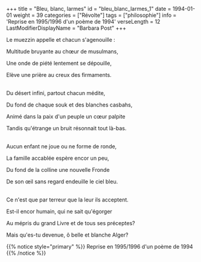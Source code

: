 +++
title = "Bleu, blanc, larmes"
id = "bleu_blanc_larmes_1"
date = 1994-01-01
weight = 39
categories = ["Révolte"]
tags = ["philosophie"]
info = 'Reprise en 1995/1996 d'un poème de 1994'
verseLength = 12
LastModifierDisplayName = "Barbara Post"
+++

Le muezzin appelle et chacun s'agenouille :

Multitude bruyante au chœur de musulmans,

Une onde de piété lentement se dépouille,

Elève une prière au creux des firmaments.

 \
Du désert infini, partout chacun médite,

Du fond de chaque souk et des blanches casbahs,

Animé dans la paix d'un peuple un cœur palpite

Tandis qu'étrange un bruit résonnait tout là-bas.

 \
Aucun enfant ne joue ou ne forme de ronde,

La famille accablée espère encor un peu,

Du fond de la colline une nouvelle Fronde

De son œil sans regard endeuille le ciel bleu.

 \
Ce n'est que par terreur que la leur ils acceptent.

Est-il encor humain, qui ne sait qu'égorger

Au mépris du grand Livre et de tous ses préceptes?

Mais qu'es-tu devenue, ô belle et blanche Alger?

{{% notice style="primary" %}}
Reprise en 1995/1996 d'un poème de 1994
{{% /notice %}}
